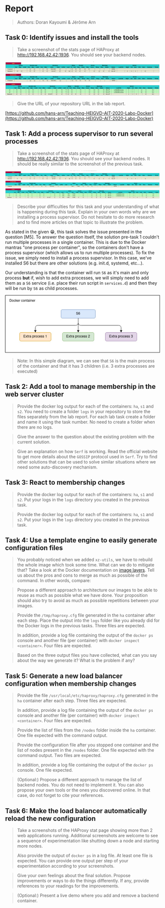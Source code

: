 # Report 

> Authors: Doran Kayoumi & Jérôme Arn

## Task 0: Identify issues and install the tools

> Take a screenshot of the stats page of HAProxy at http://192.168.42.42:1936. You should see your backend nodes.

![](doc/task0/haproxy_stats.png)

> Give the URL of your repository URL in the lab report.

[https://github.com/hans-arn/Teaching-HEIGVD-AIT-2020-Labo-Docker](https://github.com/hans-arn/Teaching-HEIGVD-AIT-2020-Labo-Docker)

## Task 1: Add a process supervisor to run several processes

> Take a screenshot of the stats page of HAProxy at http://192.168.42.42:1936. You should see your backend nodes. It should be really similar to the screenshot of the previous task.

![](doc/task1/haproxy_stats.png)

> Describe your difficulties for this task and your understanding of what is happening during this task. Explain in your own words why are we installing a process supervisor. Do not hesitate to do more research and to find more articles on that topic to illustrate the problem.

As stated in the given :grin:, this task solves the issue presented in the question [M5]. To answer the question itself, the solution pre-task 1 couldn't run multiple processes in a single container. This is due to the Docker mantras "one process per container", so the containers don't have a process supervisor (which allows us to run multiple processes). To fix the issue, we simply need to install a process supervisor. In this case, we've installed S6 but there are other solutions (e.g. init.d, systemd, etc...).

Our understanding is that the container will run `S6` as it's main and only process **but** if, wish to add extra processes, we will simply need to add them as a `S6` service (i.e. place their run script in `services.d`) and then they will be run by `S6` as child processes.

![](doc/task1/S6-diagram.jpg)

> Note: In this simple diagram, we can see that `S6` is the main process of the container and that it has 3 children (i.e. 3 extra processes are executed)

## Task 2: Add a tool to manage membership in the web server cluster

> Provide the docker log output for each of the containers: `ha`, `s1` and `s2`. You need to create a folder `logs` in your repository to store the files separately from the lab report. For each lab task create a folder and name it using the task number. No need to create a folder when there are no logs.



> Give the answer to the question about the existing problem with the current solution.



> Give an explanation on how `Serf` is working. Read the official website to get more details about the `GOSSIP` protocol used in `Serf`. Try to find other solutions that can be used to solve similar situations where we need some auto-discovery mechanism.





## Task 3: React to membership changes

> Provide the docker log output for each of the containers:  `ha`, `s1` and `s2`. Put your logs in the `logs` directory you created in the previous task.



> Provide the docker log output for each of the containers:  `ha`, `s1` and `s2`. Put your logs in the `logs` directory you created in the previous task.



## Task 4: Use a template engine to easily generate configuration files

> You probably noticed when we added `xz-utils`, we have to rebuild the whole image which took some time. What can we do to mitigate that? Take a look at the Docker documentation on [image layers](https://docs.docker.com/engine/userguide/storagedriver/imagesandcontainers/#images-and-layers). Tell us about the pros and cons to merge as much as possible of the command. In other words, compare:



> Propose a different approach to architecture our images to be able to reuse as much as possible what we have done. Your proposition should also try to avoid as much as possible repetitions between your images.



> Provide the `/tmp/haproxy.cfg` file generated in the `ha` container after each step.  Place the output into the `logs` folder like you already did for the Docker logs in the previous tasks. Three files are expected.
>
> In addition, provide a log file containing the output of the `docker ps` console and another file (per container) with `docker inspect <container>`. Four files are expected.



> Based on the three output files you have collected, what can you say about the way we generate it? What is the problem if any?





## Task 5: Generate a new load balancer configuration when membership changes

> Provide the file `/usr/local/etc/haproxy/haproxy.cfg` generated in the `ha` container after each step. Three files are expected.
>
> In addition, provide a log file containing the output of the `docker ps` console and another file (per container) with `docker inspect <container>`. Four files are expected.



> Provide the list of files from the `/nodes` folder inside the `ha` container. One file expected with the command output.



> Provide the configuration file after you stopped one container and the list of nodes present in the `/nodes` folder. One file expected with the command output. Two files are expected.
>
> In addition, provide a log file containing the output of the `docker ps` console. One file expected.



> (Optional:) Propose a different approach to manage the list of backend nodes. You do not need to implement it. You can also propose your own tools or the ones you discovered online. In that case, do not forget to cite your references.



## Task 6: Make the load balancer automatically reload the new configuration

> Take a screenshots of the HAProxy stat page showing more than 2 web applications running. Additional screenshots are welcome to see a sequence of experimentation like shutting down a node and starting more nodes.
>
> Also provide the output of `docker ps` in a log file. At least one file is expected. You can provide one output per step of your experimentation according to your screenshots.



> Give your own feelings about the final solution. Propose improvements or ways to do the things differently. If any, provide references to your readings for the improvements.



> (Optional:) Present a live demo where you add and remove a backend container.